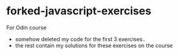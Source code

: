 # forked-javascript-exercises
For Odin course
- somehow deleted my code for the first 3 exercises..
- the rest contain my solutions for these exercises on the course
